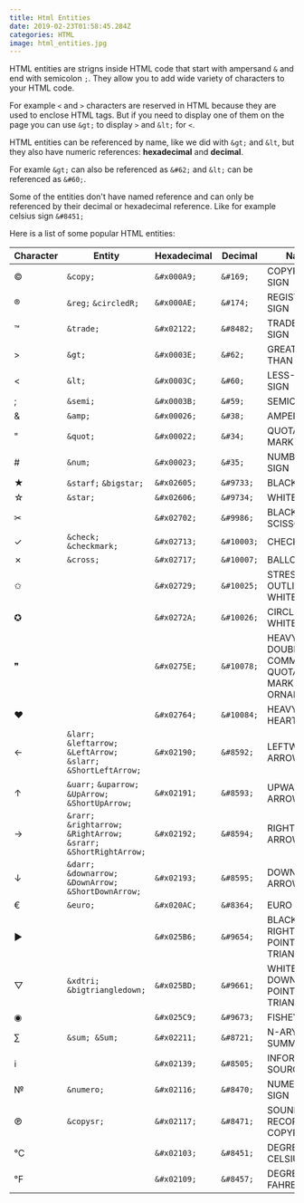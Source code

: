 ```yaml
---
title: Html Entities
date: 2019-02-23T01:58:45.284Z
categories: HTML
image: html_entities.jpg
---
```


HTML entities are strigns inside HTML code that start with ampersand `&` and end with semicolon `;`. They allow you to add wide variety of characters to your HTML code.

For example `<` and `>` characters are reserved in HTML because they are used to enclose HTML tags. But if you need to display one of them on the page you can use `&gt;` to display `>` and `&lt;` for `<`.

HTML entities can be referenced by name, like we did with `&gt;` and `&lt`, but they also have numeric references: **hexadecimal** and **decimal**.

For examle `&gt;` can also be referenced as `&#62;` and `&lt;` can be referenced as `&#60;`.

Some of the entities don't have named reference and can only be referenced by their decimal or hexadecimal reference. Like for example celsius sign `&#8451;`

Here is a list of some popular HTML entities:

| Character | Entity                  | Hexadecimal   | Decimal   | Name             |
|-----------|-------------------------|---------------|-----------|------------------|
| ©         | `&copy;`                | `&#x000A9;`   | `&#169;`  | COPYRIGHT SIGN   |
| ®         | `&reg;` `&circledR;`    | `&#x000AE;`   | `&#174;`  | REGISTERED SIGN  |
| ™         | `&trade;`               | `&#x02122;`   | `&#8482;` | TRADE MARK SIGN  |
| >         | `&gt;`                  | `&#x0003E;`   | `&#62;`   | GREATER-THAN SIGN|
| <         | `&lt;`                  | `&#x0003C;`   | `&#60;`   | LESS-THAN SIGN   |
| ;         | `&semi;`                | `&#x0003B;`   | `&#59;`   | SEMICOLON        |
| &         | `&amp;`                 | `&#x00026;`   | `&#38;`   | AMPERSAND        |
| "         | `&quot;`                | `&#x00022;`   | `&#34;`   | QUOTATION MARK   |
| #         | `&num;`                 | `&#x00023;`   | `&#35;`   | NUMBER SIGN      |
| ★         | `&starf;` `&bigstar;`   | `&#x02605;`   | `&#9733;` | BLACK STAR       |
| ☆         | `&star;`                | `&#x02606;`   | `&#9734;` | WHITE STAR       |
| ✂         |                         | `&#x02702;`   | `&#9986;` | BLACK SCISSORS   |
| ✓         | `&check;` `&checkmark;` | `&#x02713;`   |	`&#10003;`|	CHECK MARK       |
| ✗         | `&cross;`               | `&#x02717;`   |	`&#10007;`|	BALLOT X         |
| ✩         |                         |`&#x02729;`    |	`&#10025;`|	STRESS OUTLINED WHITE STAR
| ✪         |                         |`&#x0272A;`    |	`&#10026;`|	CIRCLED WHITE STAR
| ❞         |                         |`&#x0275E;`    |	`&#10078;`|	HEAVY DOUBLE COMMA QUOTATION MARK ORNAMENT
| ❤         |                         |`&#x02764;`    |	`&#10084;`|	HEAVY BLACK HEART
| ←         | `&larr;` `&leftarrow;` `&LeftArrow;` `&slarr;` `&ShortLeftArrow;` |`&#x02190;`|`&#8592;` |	LEFTWARDS ARROW
| ↑         | `&uarr;` `&uparrow;` `&UpArrow;` `&ShortUpArrow;`	| `&#x02191;`	| `&#8593;`	| UPWARDS ARROW
| →         | `&rarr;` `&rightarrow;` `&RightArrow;` `&srarr;` `&ShortRightArrow;` | `&#x02192;` | `&#8594;`| RIGHTWARDS ARROW
| ↓         | `&darr;` `&downarrow;` `&DownArrow;` `&ShortDownArrow;`| `&#x02193;`| `&#8595;`| DOWNWARDS ARROW
| €         | `&euro;`| `&#x020AC;`| `&#8364;`|EURO SIGN
| ▶         | 	|`&#x025B6;`|	`&#9654;`	|BLACK RIGHT-POINTING TRIANGLE
| ▽         | `&xdtri;` `&bigtriangledown;`|	`&#x025BD;`|	`&#9661;`|	WHITE DOWN-POINTING TRIANGLE
| ◉         | 	|`&#x025C9;`	|`&#9673;`|	FISHEYE
| ∑         | `&sum; &Sum;`	|`&#x02211;`|	`&#8721;`	|N-ARY SUMMATION
| ℹ         | 	|`&#x02139;`|	`&#8505;`	|INFORMATION SOURCE
| №         | `&numero;`	|`&#x02116;`|	`&#8470;`|	NUMERO SIGN
| ℗         | `&copysr;`	|`&#x02117;`|	`&#8471;`	|SOUND RECORDING COPYRIGHT
| ℃         | |	`&#x02103;`|	`&#8451;`|	DEGREE CELSIUS
| ℉         | |	`&#x02109;`|	`&#8457;`|	DEGREE FAHRENHEIT 

